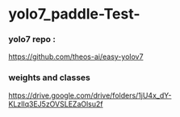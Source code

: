 # yolo7_paddle-Test-
### yolo7 repo :
https://github.com/theos-ai/easy-yolov7
### weights and classes 
https://drive.google.com/drive/folders/1jU4x_dY-KLzIlq3EJ5zOVSLEZaOlsu2f
